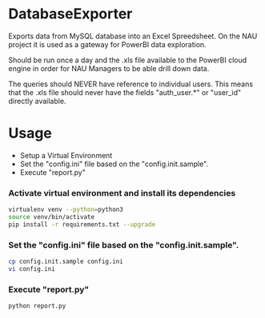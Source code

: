 # DatabaseExporter

Exports data from MySQL database into an Excel Spreedsheet. On the NAU project it is
used as a gateway for PowerBI data exploration.

Should be run once a day and the .xls file available to the PowerBI cloud engine
in order for NAU Managers to be able drill down data.

The queries should NEVER have reference to individual users. This means that the .xls
file should never have the fields "auth_user.*" or "user_id" directly available.

# Usage

 - Setup a Virtual Environment
 - Set the "config.ini" file based on the "config.init.sample".
 - Execute "report.py"

### Activate virtual environment and install its dependencies
```bash
virtualenv venv --python=python3
source venv/bin/activate
pip install -r requirements.txt --upgrade
```

### Set the "config.ini" file based on the "config.init.sample".
```bash
cp config.init.sample config.ini
vi config.ini
```

### Execute "report.py"
```bash
python report.py
```
